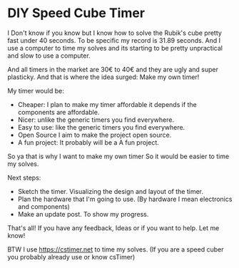 # DIY Speed Cube Timer

I Don't know if you know but I know how to solve the Rubik's cube pretty fast under 40 seconds. To be specific my record is 31.89 seconds. And I use a computer to time my solves and its starting to be pretty unpractical and slow to use a computer.

And all timers in the market are 30€ to 40€ and they are ugly and super plasticky. And that is where the idea surged: Make my own timer!

My timer would be:
- Cheaper: I plan to make my timer affordable it depends if the components are affordable.
- Nicer: unlike the generic timers you find everywhere.
- Easy to use: like the generic timers you find everywhere.
- Open Source I aim to make the project open source.
- A fun project: It probably will be a A fun project.

So ya that is why I want to make my own timer So it would be easier to time my solves. 

Next steps:
- Sketch the timer. Visualizing the design and layout of the timer.
- Plan the hardware that I'm going to use. (By hardware I mean electronics and components)
- Make an update post. To show my progress.

That's all! If you have any feedback, Ideas or if you want to help. Let me know!

BTW I use https://cstimer.net to time my solves. (If you are a speed cuber you probably already use or know csTimer)
